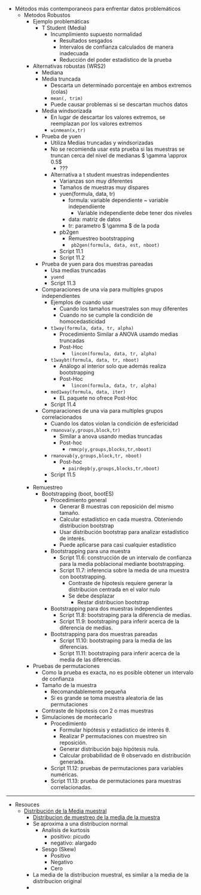 - Métodos más contemporaneos para enfrentar datos problemáticos
    - Metodos Robustos
        - Ejemplo problemáticas
          - T Student (Media)
            - Incumplimiento supuesto normalidad
              - Resultados sesgados
              - Intervalos de confianza calculados de manera inadecuada
              - Reducción del poder estadístico de la prueba
      - Alternativas robustas (WRS2)
        - Mediana
        - Media truncada
          - Descarta un determinado porcentaje en ambos extremos (colas)
          -  ```mean(, trim) ```
          - Puede causar problemas si se descartan muchos datos
        - Media windsorizada
          - En lugar de descartar los valores extremos, se reemplazan por los valores extremos 
          - ``` winmean(x,tr) ```
        - Prueba de yuen
          - Utiliza Medias truncadas y windsorizadas
          - No se recomienda usar esta prueba si las muestras se truncan cerca del nivel de medianas $ \gamma \approx 0.5$ 
            - ??? 
          - Alternativa a t student muestras independientes 
            - Varianzas son muy diferentes
            - Tamaños de muestras muy dispares
            - yuen(formula, data, tr)
              - formula: variable dependiente ~ variable independiiente
                - Variable independiente debe tener dos niveles
              - data: matriz de datos
              - tr: parametro $ \gamma $ de la poda
            - pb2gen
              - Remuestreo bootstrapping
              -  ```  pb2gen(formula, data, est, nboot) ```
            - Script 11.1
            - Script 11.2
        - Prueba de yuen para dos muestras pareadas
          - Usa medias truncadas
          - ``` yuend ```
          - Script 11.3
        - Comparaciones de una vía para multiples grupos independientes
          - Ejemplos de cuando usar
            - Cuando los tamaños muestrales son muy diferentes
            - Cuando no se cumple la condición de homocedasticidad
          - ```t1way(formula, data, tr, alpha)```
            - Procedimiento Similar a ANOVA usamdo medias truncadas
            - Post-Hoc
              - ```  lincon(formula, data, tr, alpha) ```
          - ```t1waybt(formula, data, tr, nboot)```
            - Análogo al interior solo que además realiza bootstrapping
            - Post-Hoc
              - ```  lincon(formula, data, tr, alpha) ```
          - ```med1way(formula, data, iter)```
            - EL paquete no ofrece Post-Hoc
          - Script 11.4
        - Comparaciones de una via para multiples grupos correlacionados
          - Cuando los datos violan la condición de esfericidad
          - ``` rmanova(y,groups,block,tr) ```
            - Similar a anova usando medias truncadas
            - Post-hoc
              - ``` rmmcp(y,groups,blocks,tr,nboot) ```
          - ``` rmanovab(y,groups,block,tr, nboot) ```
            - Post-hoc
              - ``` pairdepb(y,groups,blocks,tr,nboot) ```  
          - Script 11.5 
          - ```  ```  
      - Remuestreo
        - Bootstrapping (boot, bootES)
          - Procedimiento general
            - Generar B muestras con reposición del mismo tamaño.
            - Calcular estadístico en cada muestra. Obteniendo distribucion bootstrap
            - Usar distribución bootstrap para analizar estadístico de interés.
            - Puede aplicarse para casi cualquier estadístico
          - Bootstrapping para una muestra
            - Script 11.6: construcción de un intervalo de confianza para la media poblacional mediante bootstrapping.
            - Script 11.7: inferencia sobre la media de una muestra con bootstrapping.
              - Contraste de hipotesis requiere generar la distribucion centrada en el valor nulo
              - Se debe desplazar
                - Restar distribucion bootstrap 
          - Bootstrapping para dos muestras independientes
            - Script 11.8: bootstraping para la diferencia de medias.
            - Script 11.9: bootstraping para inferir acerca de la diferencia de medias.
          - Bootstrapping para dos muestras pareadas
            - Script 11.10: bootstraping para la media de las diferencias.
            - Script 11.11: bootstraping para inferir acerca de la media de las diferencias.
      - Pruebas de permutaciones
        - Como la prueba es exacta, no es posible obtener un intervalo de confianza
        - Tamaño de la muestra
          - Recomandablemente pequeña
          - Si es grande se toma muestra aleatoria de las permutaciones
        - Contraste de hipotesis con 2 o mas muestras
        - Simulaciones de montecarlo
          - Procedimiento 
            - Formular hipótesis y estadístico de interés θ.
            - Realizar P permutaciones con muestreo sin reposición.
            - Generar distribución bajo hipótesis nula.
            - Calcular probabilidad de θ observado en distribución generada.
          - Script 11.12: pruebas de permutaciones para variables numéricas.
          - Script 11.13: prueba de permutaciones para muestras correlacionadas.
---

- Resouces
  - [Distribución de la Media muestral](https://www.youtube.com/watch?v=ff6-YnGv6Gg)
    - [Distribucion de muestreo de la media de la muestra](https://onlinestatbook.com/stat_sim/sampling_dist/)
    - Se aproxima a una distribucion normal
      - Analisis de kurtosis
        - positivo: picudo
        - negativo: alargado
      - Sesgo (Skew)
        - Positivo
        - Negativo
        - Cero
    - La media de la distribucion muestral, es similar a la media de la distribucion original
    - 


